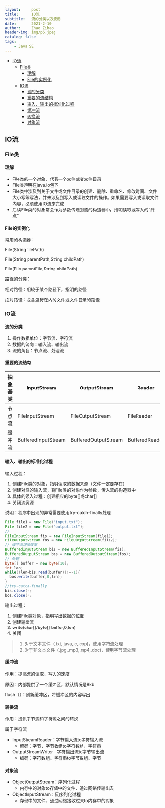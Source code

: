```yaml
---
layout:     post
title:      IO流
subtitle:   流的分类以及使用
date:       2021-2-10
author:     Zhao Zihao
header-img: img/p6.jpeg
catalog: false
tags:
    - Java SE
---
```


- [IO流](#io流)
  - [File类](#file类)
    - [理解](#理解)
    - [File的实例化](#file的实例化)
  - [IO流](#io流-1)
    - [流的分类](#流的分类)
    - [重要的流结构](#重要的流结构)
    - [输入、输出的标准化过程](#输入输出的标准化过程)
    - [缓冲流](#缓冲流)
    - [转换流](#转换流)
    - [对象流](#对象流)

## IO流

### File类

#### 理解

* File类的一个对象，代表一个文件或者文件目录
* File类声明在java.io包下
* File类中涉及到关于文件或文件目录的创建、删除、重命名、修改时间、文件大小写等写法，并未涉及到写入或读取文件的操作。如果需要写入或读取文件内容，必须使用IO流来完成
* 后续File类的对象常会作为参数传递到流的构造器中，指明读取或写入的“终点”

#### File的实例化

常用的构造器：

File(String filePath)

File(String parentPath,String childPath)

File(File parentFile,String childPath)

路径的分类：

相对路径：相较于某个路径下，指明的路径

绝对路径：包含盘符在内的文件或文件目录的路径



### IO流

#### 流的分类

1. 操作数据单位：字节流，字符流
2. 数据的流向：输入流、输出流
3. 流的角色：节点流、处理流

#### 重要的流结构

| 抽象基类 | InputStream         | OutputStream         | Reader         | Writer         |
| -------- | ------------------- | -------------------- | -------------- | -------------- |
| 节点流   | FileInputStream     | FileOutputStream     | FileReader     | FileWriter     |
| 缓冲流   | BufferedInputStream | BufferedOutputStream | BufferedReader | BufferedWriter |

#### 输入、输出的标准化过程

输入过程：

1. 创建File类的对象，指明读取的数据来源（文件一定要存在）
2. 创建对应的输入流，将File类的对象作为参数，传入流的构造器中
3. 具体的读入过程：创建相应的byte[]或char[]
4. 关闭流资源

说明：程序中出现的异常需要使用try-catch-finally处理

```java
File file1 = new File("input.txt");
File file2 = new File("output.txt");
// 
FileInputStream fis = new FileInputStream(file1);
FileOutputStream fos = new FileOutputStream(file2);
// 缓冲流增加效率
BufferedInputStream bis = new BufferedInputStream(fis);
BufferedOutputStream bos = new BufferedOutputStream(fos);
// 处理
byte[] buffer = new byte[10];
int len;
while((len=bis.read(buffer))!=-1){
  bos.write(buffer,0,len);
}
//try-catch-finally
bis.close();
bos.close();
```

输出过程：

1. 创建File类对象，指明写出数据的位置
2. 创建输出流
3. write(char[]/byte[] buffer,0,len)
4. 关闭

> 1. 对于文本文件（.txt,.java,.c,.cpp)，使用字符流处理
> 2. 对于非文本文件（.jpg,.mp3,.mp4,.doc)，使用字节流处理



#### 缓冲流

作用：提高流的读取，写入的速度

原因：内部提供了一个缓冲区，默认情况是8kb

flush（）：刷新缓冲区，将缓冲区的内容写出



#### 转换流

作用：提供字节流和字符流之间的转换

属于字符流

* InputStreamReader：字节输入流to字符输入流
  * 解码：字节，字节数组to字符数组，字符串
* OutputStreamWriter：字符输出流to字节输出流
  * 编码：字符数组、字符串to字节数组、字节



#### 对象流

* ObjectOutputStream：序列化过程
  * 内存中的对象to存储中的文件、通过网络传输出去
* ObjectInputStream：反序列化过程
  * 存储中的文件、通过网络接收过来to内存中的对象

